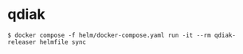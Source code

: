# qdiak

```
$ docker compose -f helm/docker-compose.yaml run -it --rm qdiak-releaser helmfile sync
```
